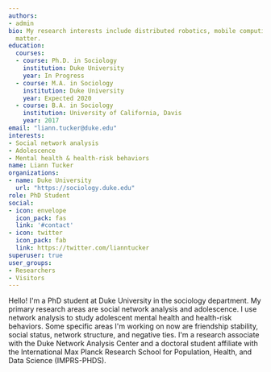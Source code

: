 ```yaml
---
authors:
- admin
bio: My research interests include distributed robotics, mobile computing and programmable
  matter.
education:
  courses:
  - course: Ph.D. in Sociology
    institution: Duke University
    year: In Progress
  - course: M.A. in Sociology
    institution: Duke University
    year: Expected 2020
  - course: B.A. in Sociology
    institution: University of California, Davis
    year: 2017
email: "liann.tucker@duke.edu"
interests:
- Social network analysis
- Adolescence
- Mental health & health-risk behaviors
name: Liann Tucker
organizations:
- name: Duke University
  url: "https://sociology.duke.edu"
role: PhD Student
social:
- icon: envelope
  icon_pack: fas
  link: '#contact'
- icon: twitter
  icon_pack: fab
  link: https://twitter.com/lianntucker
superuser: true
user_groups:
- Researchers
- Visitors
---
```


Hello! I'm a PhD student at Duke University in the sociology department. My primary research areas are social network analysis and adolescence. I use network analysis to study adolescent mental health and health-risk behaviors. Some specific areas I'm working on now are friendship stability, social status, network structure, and negative ties. I'm a research associate with the Duke Network Analysis Center and a doctoral student affiliate with the International Max Planck Research School for Population, Health, and Data Science (IMPRS-PHDS).

